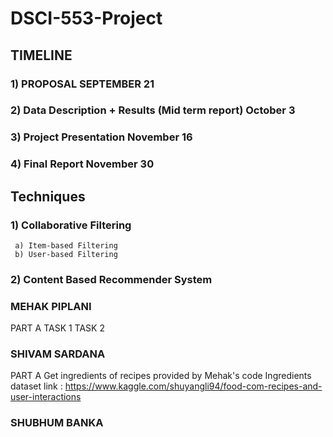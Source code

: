 # DSCI-553-Project


## TIMELINE
### 1) PROPOSAL SEPTEMBER 21
### 2) Data Description + Results (Mid term report) October 3
### 3) Project Presentation November 16
### 4) Final Report November 30


## Techniques
### 1) Collaborative Filtering
     a) Item-based Filtering
     b) User-based Filtering
### 2) Content Based Recommender System


### MEHAK PIPLANI
 PART A TASK 1 TASK 2

### SHIVAM SARDANA
PART A Get ingredients of recipes provided by Mehak's code
Ingredients dataset link : https://www.kaggle.com/shuyangli94/food-com-recipes-and-user-interactions


### SHUBHUM BANKA
